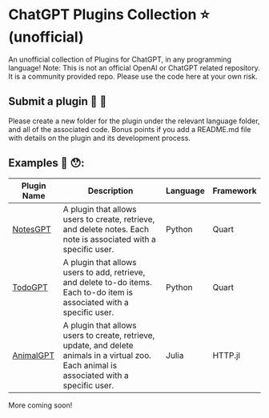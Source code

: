 # ChatGPT Plugins Collection ⭐️ (unofficial)

An unofficial collection of Plugins for ChatGPT, in any programming language! Note: This is not an official OpenAI or ChatGPT related repository. It is a community provided repo. Please use the code here at your own risk.

## Submit a plugin 🫵 🔌

Please create a new folder for the plugin under the relevant language folder, and all of the associated code. Bonus points if you add a README.md file with details on the plugin and its development process.

## Examples 👀 😯:

| Plugin Name  | Description | Language | Framework |
|--------------|-------------|----------|-----------|
| [NotesGPT](https://github.com/logankilpatrick/ChatGPT-Plugins-Collection/tree/main/python/NotesGPT) | A plugin that allows users to create, retrieve, and delete notes. Each note is associated with a specific user. | Python | Quart |
| [TodoGPT](https://github.com/logankilpatrick/ChatGPT-Plugins-Collection/tree/main/python/TodoGPT) | A plugin that allows users to add, retrieve, and delete to-do items. Each to-do item is associated with a specific user. | Python | Quart |
| [AnimalGPT](https://github.com/logankilpatrick/ChatGPT-Plugins-Collection/tree/main/julia/AnimalGPT) | A plugin that allows users to create, retrieve, update, and delete animals in a virtual zoo. Each animal is associated with a specific user. | Julia | HTTP.jl |

More coming soon! 